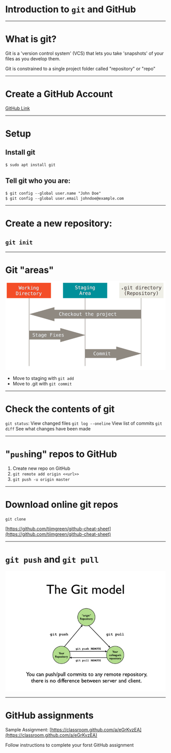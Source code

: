 # Introduction to `git` and GitHub


---

# What is git?

Git is a 'version control system' (VCS) that lets you take 'snapshots' of your files as you develop them. 

Git is constrained to a single project folder called "repository" or "repo"

---

# Create a GitHub Account

[GitHub Link](http://github.com)

---

# Setup

## Install git

```bash
$ sudo apt install git
```

## Tell git who you are:
```
$ git config --global user.name "John Doe"
$ git config --global user.email johndoe@example.com
```

---

# Create a new repository:

## `git init`


---

# Git "areas"

![center](imgs/areas.png)

  - Move to staging with `git add`
  - Move to .git with `git commit`

---

# Check the contents of git

`git status`: View changed files
`git log --oneline` View list of commits
`git diff` See what changes have been made

---

# "`push`ing" repos to GitHub

  1. Create new repo on GitHub
  2. `git remote add origin <<url>>`
  3. `git push -u origin master`

---

# Download online git repos

`git clone`

[https://github.com/tiimgreen/github-cheat-sheet](https://github.com/tiimgreen/github-cheat-sheet)


---

# `git push` and `git pull` 

![center](imgs/push_pull.jpg)

---

# GitHub assignments

Sample Assignment: [https://classroom.github.com/a/eGrKvzEA](https://classroom.github.com/a/eGrKvzEA)

Follow instructions to complete your forst GitHub assignment
